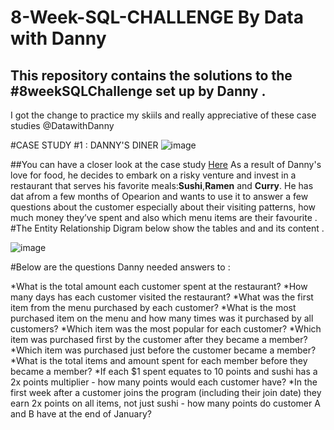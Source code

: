 # 8-Week-SQL-CHALLENGE By Data with Danny
## This repository contains the solutions to the #8weekSQLChallenge set up by Danny . 
I got the change to practice my skiils and really appreciative of these case studies @DatawithDanny

#CASE STUDY #1 : DANNY'S DINER
![image](https://user-images.githubusercontent.com/94468487/186499199-83a16e1a-5879-46b7-9676-4b5e1569bf35.png)

##You can have a closer look at the case study [Here](https://8weeksqlchallenge.com/case-study-1/)
As a result of Danny's love for food, he decides to embark on a risky venture and invest in a restaurant
that serves his favorite meals:**Sushi**,**Ramen** and **Curry**. 
He has dat afrom a few months of Opearion and wants to use it to answer a few questions about the customer 
especially about their visiting patterns, how much money they’ve spent and also which menu items are their
favourite .
#The Entity Relationship Digram below show the tables and and its content .

![image](https://user-images.githubusercontent.com/94468487/186498351-34d37163-3093-4892-a359-863bc89f3c0e.png)

#Below are the questions Danny needed answers to :

*What is the total amount each customer spent at the restaurant?
*How many days has each customer visited the restaurant?
*What was the first item from the menu purchased by each customer?
*What is the most purchased item on the menu and how many times was it purchased by all customers?
*Which item was the most popular for each customer?
*Which item was purchased first by the customer after they became a member?
*Which item was purchased just before the customer became a member?
*What is the total items and amount spent for each member before they became a member?
*If each $1 spent equates to 10 points and sushi has a 2x points multiplier - how many points would each customer have?
*In the first week after a customer joins the program (including their join date) they earn 2x points on all items, not just sushi - how many points do customer A and B have at the end of January?
